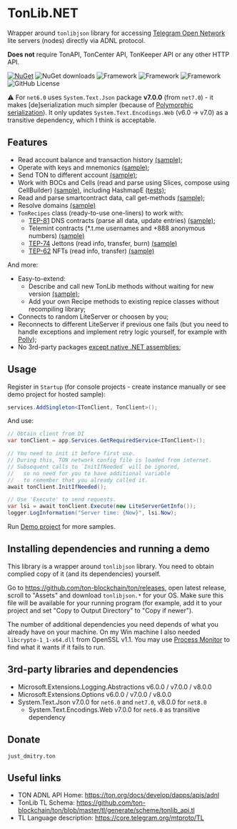 TonLib.NET
===========

Wrapper around `tonlibjson` library for accessing [Telegram Open Network](https://ton.org/) lite servers (nodes) directly via ADNL protocol.

**Does not** require TonAPI, TonCenter API, TonKeeper API or any other HTTP API. 

[![NuGet](https://img.shields.io/nuget/v/TonLib.Net.svg?color=blue)](https://www.nuget.org/packages/TonLib.Net/) ![NuGet downloads](https://img.shields.io/nuget/dt/TonLib.NET?color=blue) ![Framework](https://img.shields.io/badge/framework-net6.0-blue) ![Framework](https://img.shields.io/badge/framework-net7.0-blue) ![Framework](https://img.shields.io/badge/framework-net8.0-blue) ![GitHub License](https://img.shields.io/github/license/justdmitry/TonLib.NET?color=blue) 

⚠ For `net6.0` uses `System.Text.Json` package **v7.0.0** (from `net7.0`) - it makes [de]serialization much simpler (because of [Polymorphic serialization](https://learn.microsoft.com/en-us/dotnet/standard/serialization/system-text-json/polymorphism)). It only updates `System.Text.Encodings.Web` (v6.0 -> v7.0) as a transitive dependency, which I think is acceptable.


## Features

* Read account balance and transaction history [(sample)](/TonLibDotNet.Demo/Samples/AccountBalanceAndTransactions.cs);
* Operate with keys and mnemonics [(sample)](/TonLibDotNet.Demo/Samples/KeysAndMnemonics.cs);
* Send TON to different account [(sample)](/TonLibDotNet.Demo/Samples/SendTon.cs);
* Work with BOCs and Cells (read and parse using Slices, compose using CellBuilder) [(sample)](/TonLibDotNet.Demo/Samples/BocAndCells.cs), including HashmapE [(tests)](/TonLibDotNet.Tests/Cells/DictTests.cs);
* Read and parse smartcontract data, call get-methods [(sample)](/TonLibDotNet.Demo/Samples/ReadInfoFromSmartContracts.cs);
* Resolve domains [(sample)](/TonLibDotNet.Demo/Samples/ResolveDomains.cs)
* `TonRecipes` class (ready-to-use one-liners) to work with:
  * [TEP-81](https://github.com/ton-blockchain/TEPs/blob/master/text/0081-dns-standard.md) DNS contracts (parse all data, update entries) [(sample)](/TonLibDotNet.Demo/Samples/Recipes/RootDnsGetAllInfo.cs);
  * Telemint contracts (*.t.me usernames and +888 anonymous numbers) [(sample)](/TonLibDotNet.Demo/Samples/Recipes/Jetton.cs)
  * [TEP-74](https://github.com/ton-blockchain/TEPs/blob/master/text/0074-jettons-standard.md) Jettons (read info, transfer, burn) [(sample)](/TonLibDotNet.Demo/Samples/Recipes/TelemintGetAllInfo.cs)
  * [TEP-62](https://github.com/ton-blockchain/TEPs/blob/master/text/0062-nft-standard.md) NFTs (read info, transfer) [(sample)](/TonLibDotNet.Demo/Samples/Recipes/NFTs.cs)

And more:

* Easy-to-extend:
  * Describe and call new TonLib methods without waiting for new version [(sample)](/TonLibDotNet.Demo/Samples/LibraryExtensibility.cs);
  * Add your own Recipe methods to existing repice classes without recompiling library;
* Connects to random LiteServer or choosen by you;
* Reconnects to different LiteServer if previous one fails (but you need to handle exceptions and implement retry logic yourself, for example with [Polly](http://www.thepollyproject.org/));
* No 3rd-party packages [except native .NET assemblies](#3rd-party-libraries-and-dependencies);


## Usage

Register in `Startup` (for console projects - create instance manually or see demo project for hosted sample):

```csharp
services.AddSingleton<ITonClient, TonClient>();
```

And use:

```csharp
// Obtain client from DI
var tonClient = app.Services.GetRequiredService<ITonClient>();

// You need to init it before first use.
// During this, TON network config file is loaded from internet.
// Subsequent calls to `InitIfNeeded` will be ignored, 
//   so no need for you to have additional variable 
//   to remember that you already called it.
await tonClient.InitIfNeeded();

// Use 'Execute' to send requests.
var lsi = await tonClient.Execute(new LiteServerGetInfo());
logger.LogInformation("Server time: {Now}", lsi.Now);
```

Run [Demo project](/TonLibDotNet.Demo) for more samples. 


## Installing dependencies and running a demo

This library is a wrapper around `tonlibjson` library. You need to obtain complied copy of it (and its dependencies) yourself.

Go to https://github.com/ton-blockchain/ton/releases, open latest release, scroll to "Assets" and download `tonlibjson.*` for your OS. Make sure this file will be available for your running program (for example, add it to your project and set "Copy to Output Directory" to "Copy if newer").

The number of additional dependencies you need depends of what you already have on your machine. On my Win machine I also needed `libcrypto-1_1-x64.dll` from OpenSSL v1.1. You may use [Process Monitor](https://learn.microsoft.com/en-us/sysinternals/downloads/procmon) to find what it wants if it fails to run.


## 3rd-party libraries and dependencies

* Microsoft.Extensions.Logging.Abstractions v6.0.0 / v7.0.0 / v8.0.0
* Microsoft.Extensions.Options v6.0.0 / v7.0.0 / v8.0.0
* System.Text.Json v7.0.0 for `net6.0` and `net7.0`, v8.0.0 for `net8.0`
  * System.Text.Encodings.Web v7.0.0 for `net6.0` as transitive dependency


## Donate

`just_dmitry.ton`


## Useful links

* TON ADNL API Home: https://ton.org/docs/develop/dapps/apis/adnl
* TonLib TL Schema: https://github.com/ton-blockchain/ton/blob/master/tl/generate/scheme/tonlib_api.tl
* TL Language description: https://core.telegram.org/mtproto/TL